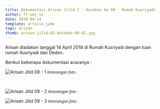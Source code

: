```yaml
---
title: Dokumentasi Arisan Jilid 2 - Kocokan ke 09 - Rumah Kusriyadi
author: ft-umj-iv
date: 2018-04-14
template: article.jade
tags: arisan
thumb: arisan-jilid-02-kocokan-09-01.jpg
---
```


Arisan diadakan tanggal 14 April 2018 di Rumah Kusriyadi dengan tuan rumah Kusriyadi dan Deden.

Berikut beberapa dokumentasi acaranya :


![Arisan Jilid 09 - 1](/story/assets/img/arisan-jilid-02-kocokan-09-01.jpg)
<small>_Keterangan foto :_</small>

<br/>
<span class="more"></span>

![Arisan Jilid 09 - 2](/story/assets/img/arisan-jilid-02-kocokan-09-02.jpg)
<small>_Keterangan foto :_</small>

![Arisan Jilid 09 - 3](/story/assets/img/arisan-jilid-02-kocokan-09-03.jpg)
<small>_Keterangan foto :_</small>

